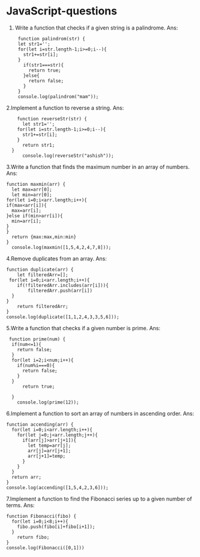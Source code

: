 # JavaScript-questions

1. Write a function that checks if a given string is a palindrome.
Ans:

        function palindrom(str) {
        let str1='';
        for(let i=str.length-1;i>=0;i--){
          str1+=str[i];
        }
          if(str1===str){
            return true;
          }else{
            return false;
          }
        }
        console.log(palindrom("mam"));
   
2.Implement a function to reverse a string.
Ans:

        function reverseStr(str) {
          let str1='';
        for(let i=str.length-1;i>=0;i--){
          str1+=str[i];
        }
          return str1;
      }
          console.log(reverseStr("ashish"));

3.Write a function that finds the maximum number in an array of numbers.
Ans:

    function maxmin(arr) {
      let max=arr[0];
      let min=arr[0];
    for(let i=0;i<arr.length;i++){
    if(max<arr[i]){
      max=arr[i];
    }else if(min>arr[i]){
      min=arr[i];
    }
    }
      return {max:max,min:min}
    }
      console.log(maxmin([1,5,4,2,4,7,8]));

4.Remove duplicates from an array.
Ans:

    function duplicate(arr) {
        let filteredArr=[];
     for(let i=0;i<arr.length;i++){
        if(!filteredArr.includes(arr[i])){
            filteredArr.push(arr[i])
      }
    }
        return filteredArr;
    }
    console.log(duplicate([1,1,2,4,3,3,5,6]));

5.Write a function that checks if a given number is prime.
Ans:

     function prime(num) {
      if(num<=1){
        return false;
      }
      for(let i=2;i<num;i++){
        if(num%i===0){
          return false;
        }
      }
          return true;
  
      }
        console.log(prime(12));

6.Implement a function to sort an array of numbers in ascending order.
Ans:

    function accending(arr) {
      for(let i=0;i<arr.length;i++){
        for(let j=0;j<arr.length;j++){
          if(arr[j]>arr[j+1]){
            let temp=arr[j];
            arr[j]=arr[j+1];
            arr[j+1]=temp;
          }
        }
      }
      return arr;
    }
    console.log(accending([1,5,4,2,3,6]));

7.Implement a function to find the Fibonacci series up to a given number of terms.
Ans:

    function Fibonacci(fibo) {
      for(let i=0;i<8;i++){
        fibo.push(fibo[i]+fibo[i+1]);
      }
        return fibo;
    }
    console.log(Fibonacci([0,1]))

